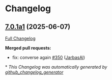 # Changelog

## [7.0.1a1](https://github.com/OpenVoiceOS/ovos-workshop/tree/7.0.1a1) (2025-06-07)

[Full Changelog](https://github.com/OpenVoiceOS/ovos-workshop/compare/7.0.0...7.0.1a1)

**Merged pull requests:**

- fix: converse again [\#350](https://github.com/OpenVoiceOS/ovos-workshop/pull/350) ([JarbasAl](https://github.com/JarbasAl))



\* *This Changelog was automatically generated by [github_changelog_generator](https://github.com/github-changelog-generator/github-changelog-generator)*
